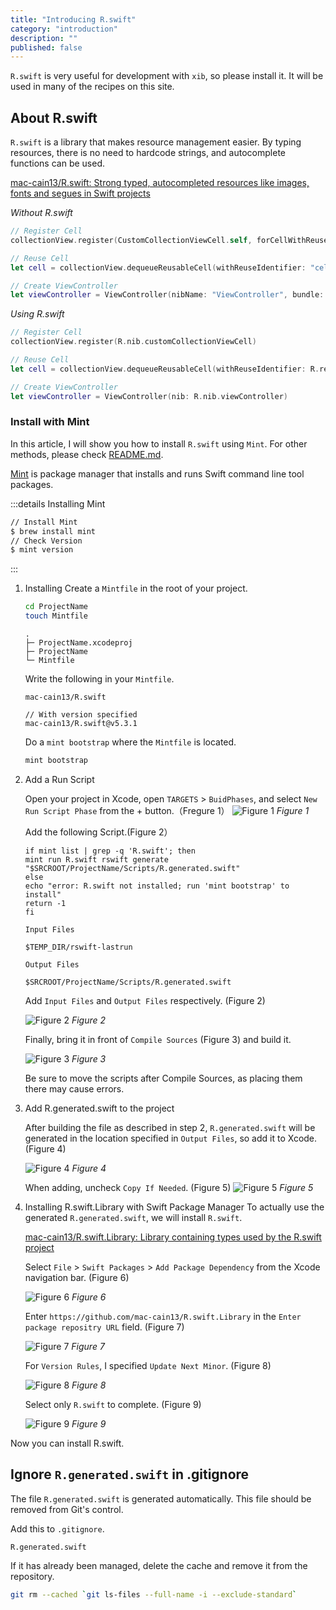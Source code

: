 ```yaml
---
title: "Introducing R.swift"
category: "introduction"
description: ""
published: false
---
```


`R.swift` is very useful for development with `xib`, so please install it.
It will be used in many of the recipes on this site.

## About R.swift

`R.swift` is a library that makes resource management easier. By typing resources, there is no need to hardcode strings, and autocomplete functions can be used.

[mac-cain13/R.swift: Strong typed, autocompleted resources like images, fonts and segues in Swift projects](https://github.com/mac-cain13/R.swift)

*Without R.swift*
```swift
// Register Cell
collectionView.register(CustomCollectionViewCell.self, forCellWithReuseIdentifier: "cell")

// Reuse Cell
let cell = collectionView.dequeueReusableCell(withReuseIdentifier: "cell", for: indexPath)

// Create ViewController
let viewController = ViewController(nibName: "ViewController", bundle: nil)
```

*Using R.swift*
```swift
// Register Cell
collectionView.register(R.nib.customCollectionViewCell)

// Reuse Cell
let cell = collectionView.dequeueReusableCell(withReuseIdentifier: R.reuseIdentifier.customCollectionViewCell, for: indexPath)!

// Create ViewController
let viewController = ViewController(nib: R.nib.viewController)
```

### Install with Mint

In this article, I will show you how to install `R.swift` using `Mint`. For other methods, please check [README.md](https://github.com/mac-cain13/R.swift).

[Mint](https://github.com/yonaskolb/Mint) is package manager that installs and runs Swift command line tool packages.

:::details Installing Mint

```bash
// Install Mint
$ brew install mint
// Check Version
$ mint version
```
:::

1. Installing
    Create a `Mintfile` in the root of your project.
    ```bash
    cd ProjectName
    touch Mintfile
    ```

    ```
    .
    ├─ ProjectName.xcodeproj
    ├─ ProjectName
    └─ Mintfile
    ```

    Write the following in your `Mintfile`.

    ```
    mac-cain13/R.swift

    // With version specified
    mac-cain13/R.swift@v5.3.1
    ```

    Do a `mint bootstrap` where the `Mintfile` is located.

    ```bash
    mint bootstrap
    ```

2. Add a Run Script
   
    Open your project in Xcode, open `TARGETS` > `BuidPhases`, and select `New Run Script Phase` from the + button.（Fregure 1）
    ![Figure 1](https://res.cloudinary.com/swift-recipes/image/upload/v1622368199/rswift/rswift-1-1_fkc9ye.png)
    *Figure 1*

    Add the following Script.(Figure 2）
    ```shell
    if mint list | grep -q 'R.swift'; then
    mint run R.swift rswift generate "$SRCROOT/ProjectName/Scripts/R.generated.swift"
    else
    echo "error: R.swift not installed; run 'mint bootstrap' to install"
    return -1
    fi
    ```

    `Input Files` 
    ```
    $TEMP_DIR/rswift-lastrun
    ```

    `Output Files` 
    ```
    $SRCROOT/ProjectName/Scripts/R.generated.swift
    ```

    Add `Input Files` and `Output Files` respectively. (Figure 2)

    ![Figure 2](https://res.cloudinary.com/swift-recipes/image/upload/v1622368199/rswift/rswift-1-1_fkc9ye.png)
    *Figure 2*

    Finally, bring it in front of `Compile Sources` (Figure 3) and build it.

    ![Figure 3](https://res.cloudinary.com/swift-recipes/image/upload/v1622368777/rswift/rswift3_bvhkp6.png)
    *Figure 3*

    Be sure to move the scripts after Compile Sources, as placing them there may cause errors.

3. Add R.generated.swift to the project
    
    After building the file as described in step 2, `R.generated.swift` will be generated in the location specified in `Output Files`, so add it to Xcode. (Figure 4)

    ![Figure 4](https://res.cloudinary.com/swift-recipes/image/upload/v1622370298/rswift/rswift4_odon9r.png)
    *Figure 4*

    When adding, uncheck `Copy If Needed`. (Figure 5)
    ![Figure 5](https://res.cloudinary.com/swift-recipes/image/upload/v1622370385/rswift/rswift5_fvpkug.png)
    *Figure 5*


4. Installing R.swift.Library with Swift Package Manager
    To actually use the generated `R.generated.swift`, we will install `R.swift`.

    [mac-cain13/R.swift.Library: Library containing types used by the R.swift project](https://github.com/mac-cain13/R.swift.Library)

    Select `File` > `Swift Packages` > `Add Package Dependency` from the Xcode navigation bar. (Figure 6)

    ![Figure 6](https://res.cloudinary.com/swift-recipes/image/upload/v1622370584/rswift/rswift6_sgcf4a.png)
    *Figure 6*

    Enter `https://github.com/mac-cain13/R.swift.Library` in the `Enter package repositry URL` field. (Figure 7)

    ![Figure 7](https://res.cloudinary.com/swift-recipes/image/upload/v1622370747/rswift/rswift7_sta3qg.png)
    *Figure 7*

    For `Version Rules`, I specified `Update Next Minor`. (Figure 8)

    ![Figure 8](https://res.cloudinary.com/swift-recipes/image/upload/v1622370747/rswift/rswift8_ugd9yk.png)
    *Figure 8*
    
    Select only `R.swift` to complete. (Figure 9)

    ![Figure 9](https://res.cloudinary.com/swift-recipes/image/upload/v1622370747/rswift/rswift9_hoqtka.png)
    *Figure 9*


Now you can install R.swift.

## Ignore `R.generated.swift` in .gitignore

The file `R.generated.swift` is generated automatically. This file should be removed from Git's control.

Add this to `.gitignore`.
```text
R.generated.swift
```

If it has already been managed, delete the cache and remove it from the repository.
```bash
git rm --cached `git ls-files --full-name -i --exclude-standard`
```



